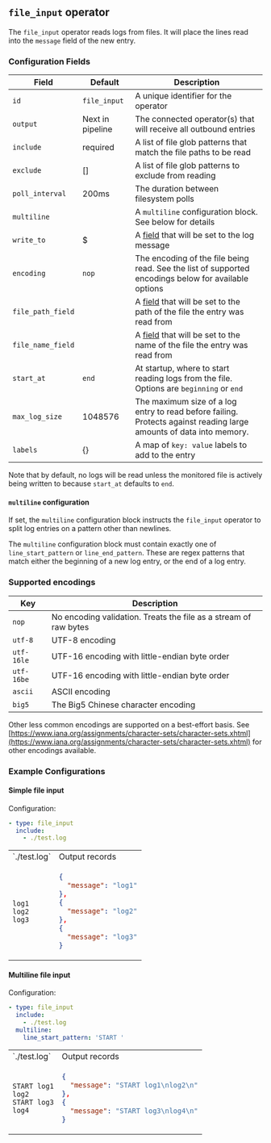 ## `file_input` operator

The `file_input` operator reads logs from files. It will place the lines read into the `message` field of the new entry.

### Configuration Fields

| Field             | Default          | Description                                                                                                         |
| ---               | ---              | ---                                                                                                                 |
| `id`              | `file_input`     | A unique identifier for the operator                                                                                |
| `output`          | Next in pipeline | The connected operator(s) that will receive all outbound entries                                                    |
| `include`         | required         | A list of file glob patterns that match the file paths to be read                                                   |
| `exclude`         | []               | A list of file glob patterns to exclude from reading                                                                |
| `poll_interval`   | 200ms            | The duration between filesystem polls                                                                               |
| `multiline`       |                  | A `multiline` configuration block. See below for details                                                            |
| `write_to`        | $                | A [field](/docs/types/field.md) that will be set to the log message                                                 |
| `encoding`        | `nop`            | The encoding of the file being read. See the list of supported encodings below for available options                |
| `file_path_field` |                  | A [field](/docs/types/field.md) that will be set to the path of the file the entry was read from                    |
| `file_name_field` |                  | A [field](/docs/types/field.md) that will be set to the name of the file the entry was read from                    |
| `start_at`        | `end`            | At startup, where to start reading logs from the file. Options are `beginning` or `end`                             |
| `max_log_size`    | 1048576          | The maximum size of a log entry to read before failing. Protects against reading large amounts of data into memory. |
| `labels`          | {}               | A map of `key: value` labels to add to the entry                                                                    |

Note that by default, no logs will be read unless the monitored file is actively being written to because `start_at` defaults to `end`.

#### `multiline` configuration

If set, the `multiline` configuration block instructs the `file_input` operator to split log entries on a pattern other than newlines.

The `multiline` configuration block must contain exactly one of `line_start_pattern` or `line_end_pattern`. These are regex patterns that
match either the beginning of a new log entry, or the end of a log entry.

### Supported encodings

| Key        | Description
| ---        | ---                                                              |
| `nop`      | No encoding validation. Treats the file as a stream of raw bytes |
| `utf-8`    | UTF-8 encoding                                                   |
| `utf-16le` | UTF-16 encoding with little-endian byte order                    |
| `utf-16be` | UTF-16 encoding with little-endian byte order                    |
| `ascii`    | ASCII encoding                                                   |
| `big5`     | The Big5 Chinese character encoding                              |

Other less common encodings are supported on a best-effort basis. See [https://www.iana.org/assignments/character-sets/character-sets.xhtml](https://www.iana.org/assignments/character-sets/character-sets.xhtml) for other encodings available.


### Example Configurations

#### Simple file input

Configuration:
```yaml
- type: file_input
  include:
    - ./test.log
```

<table>
<tr><td> `./test.log` </td> <td> Output records </td></tr>
<tr>
<td>

```
log1
log2
log3
```

</td>
<td>

```json
{
  "message": "log1"
},
{
  "message": "log2"
},
{
  "message": "log3"
}
```

</td>
</tr>
</table>

#### Multiline file input

Configuration:
```yaml
- type: file_input
  include:
    - ./test.log
  multiline:
    line_start_pattern: 'START '
```

<table>
<tr><td> `./test.log` </td> <td> Output records </td></tr>
<tr>
<td>

```
START log1
log2
START log3
log4
```

</td>
<td>

```json
{
  "message": "START log1\nlog2\n"
},
{
  "message": "START log3\nlog4\n"
}
```

</td>
</tr>
</table>
